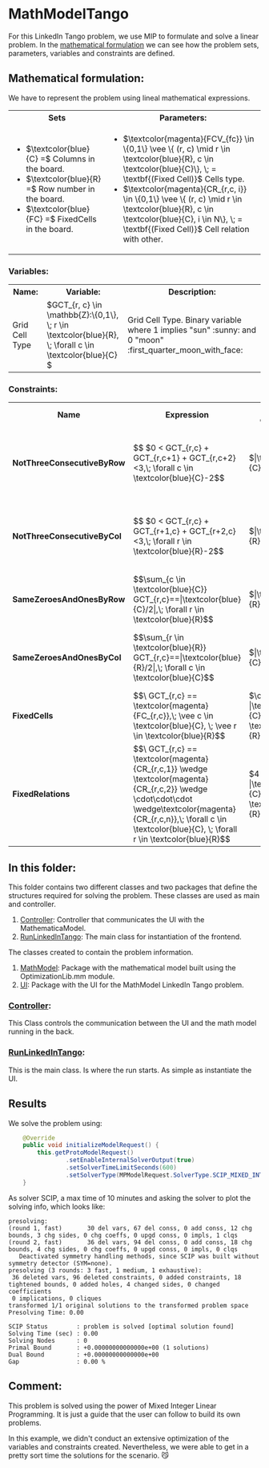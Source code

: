# MathModelTango
For this LinkedIn Tango problem, we use MIP to formulate and solve a linear problem.
In the [mathematical formulation](#mathematical-formulation) we can see how the problem sets, parameters, variables and 
constraints are defined.

## Mathematical formulation:
We have to represent the problem using lineal mathematical expressions.

<table>
   <tr>
      <th>Sets</th>
      <th>Parameters:</th>
   </tr>
   <tr>
      <td>
         <ul>
            <li>$\textcolor{blue}{C} =$ Columns in the board.</li>
            <li>$\textcolor{blue}{R} =$ Row number in the board.</li>
            <li>$\textcolor{blue}{FC} =$ FixedCells in the board.
            </li>
         </ul>
      </td>
      <td>
        <ul>
           <li>
                $\textcolor{magenta}{FCV_{fc}} \in \{0,1\} \vee \{ (r, c) \mid r \in \textcolor{blue}{R}, c \in \textcolor{blue}{C}\}, \; = \textbf{(Fixed Cell)}$ Cells type.
           </li>
           <li>
                $\textcolor{magenta}{CR_{r,c, i}} \in \{0,1\} \vee \{ (r, c) \mid r \in \textcolor{blue}{R}, c \in \textcolor{blue}{C}, i \in N\}, \; = \textbf{(Fixed Cell)}$ Cell relation with other.
           </li>
        </ul>
      </td>
   </tr>
</table>

### Variables:

<table>
   <tr>
      <th>Name:</th>
      <th>Variable:</th>
      <th>Description:</th>
   </tr>
   <tr>
      <td>
           Grid Cell Type
      </td>
      <td>
           $GCT_{r, c} \in \mathbb{Z}:\{0,1\}, \; r \in \textcolor{blue}{R}, \; \forall c \in \textcolor{blue}{C} $
      </td>
      <td>
        Grid Cell Type. Binary variable where 1 implies "sun" :sunny: and 0 "moon" :first_quarter_moon_with_face:
      </td>
   </tr>
</table>

### Constraints:
<table>
  <tr>
    <th>Name</th>
    <th>Expression</th>
    <th>Nº of constraints</th>
    <th>Description</th>
  </tr>
  <tr>
    <td><b>NotThreeConsecutiveByRow</b></td>
    <td>$$ $0 < GCT_{r,c} + GCT_{r,c+1} + GCT_{r,c+2}<3,\; \forall c \in \textcolor{blue}{C}-2$$</td>
    <td> $|\textcolor{blue}{C}-2|$ </td>
    <td> At most two ones every three consecutive columns, for each row.</td>
  </tr>
  <tr>
    <td><b>NotThreeConsecutiveByCol</b></td>
    <td>$$ $0 < GCT_{r,c} + GCT_{r+1,c} + GCT_{r+2,c}<3,\; \forall r \in \textcolor{blue}{R}-2$$</td>
    <td> $|\textcolor{blue}{R}-2|$ </td>
    <td> At most two ones every three consecutive rows, for each column.</td>
  </tr>
  <tr>
    <td><b>SameZeroesAndOnesByRow</b></td>
    <td>$$\sum_{c \in \textcolor{blue}{C}} GCT_{r,c}==|\textcolor{blue}{C}/2|,\; \forall r \in \textcolor{blue}{R}$$</td>
    <td> $|\textcolor{blue}{R}|$ </td>
    <td> Each row must contain as many ones as zeros.</td>
  </tr>
  <tr>
    <td><b>SameZeroesAndOnesByCol</b></td>
    <td>$$\sum_{r \in \textcolor{blue}{R}} GCT_{r,c}==|\textcolor{blue}{R}/2|,\; \forall c \in \textcolor{blue}{C}$$</td>
    <td> $|\textcolor{blue}{C}|$ </td>
    <td> Each column must contain as many ones as zeros.</td>
  </tr>
  <tr>
    <td><b>FixedCells</b></td>
    <td>$$\ GCT_{r,c} == \textcolor{magenta}{FC_{r,c}},\; \vee c \in \textcolor{blue}{C}, \; \vee r \in \textcolor{blue}{R}$$</td>
    <td> $\cdot |\textcolor{blue}{C} \cdot \textcolor{blue}{R}|$ </td>
    <td> Follow cell assignation.</td>
  </tr>
  <tr>
    <td><b>FixedRelations</b></td>
    <td>$$\ GCT_{r,c} == \textcolor{magenta}{CR_{r,c,1}} \wedge \textcolor{magenta}{CR_{r,c,2}} \wedge \cdot\cdot\cdot \wedge\textcolor{magenta}{CR_{r,c,n}},\; \forall c \in \textcolor{blue}{C}, \; \forall r \in \textcolor{blue}{R}$$</td>
    <td> $4 \cdot |\textcolor{blue}{C} \cdot \textcolor{blue}{R}|$ </td>
    <td> Follow the fixed relations between cells.</td>
  </tr>
</table>

## In this folder:
This folder contains two different classes and two packages that define the structures required for solving the problem.
These classes are used as main and controller.
1. [Controller](#controller): Controller that communicates the UI with the MathematicaModel.
2. [RunLinkedInTango](#runlinkedinTango): The main class for instantiation of the frontend.


The classes created to contain the problem information.
1. [MathModel](https://github.com/SergioOyaga/LinkedInOptimizationExamples/blob/master/src/main/java/org/soyaga/examples/Tango/MathModelTango/MathModel/):
    Package with the mathematical model built using the OptimizationLib.mm module.
2. [UI](https://github.com/SergioOyaga/LinkedInOptimizationExamples/blob/master/src/main/java/org/soyaga/examples/Tango/MathModelTango/UI/):
   Package with the UI for the MathModel LinkedIn Tango problem.

### [Controller](https://github.com/SergioOyaga/LinkedInOptimizationExamples/blob/master/src/main/java/org/soyaga/examples/Tango/MathModelTango/Controller.java):
This Class controls the communication between the UI and the math model running in the back.

### [RunLinkedInTango](https://github.com/SergioOyaga/LinkedInOptimizationExamples/blob/master/src/main/java/org/soyaga/examples/Tango/MathModelTango/RunLinkedInTango.java):
This is the main class. Is where the run starts. As simple as instantiate the UI.


## Results
We solve the problem using:
```` java
    @Override
    public void initializeModelRequest() {
        this.getProtoModelRequest()
                .setEnableInternalSolverOutput(true)
                .setSolverTimeLimitSeconds(600)
                .setSolverType(MPModelRequest.SolverType.SCIP_MIXED_INTEGER_PROGRAMMING);
    }
````
As solver SCIP, a max time of 10 minutes and asking the solver to plot the solving info, which looks like:
`````
presolving:
(round 1, fast)       30 del vars, 67 del conss, 0 add conss, 12 chg bounds, 3 chg sides, 0 chg coeffs, 0 upgd conss, 0 impls, 1 clqs
(round 2, fast)       36 del vars, 94 del conss, 0 add conss, 18 chg bounds, 4 chg sides, 0 chg coeffs, 0 upgd conss, 0 impls, 0 clqs
   Deactivated symmetry handling methods, since SCIP was built without symmetry detector (SYM=none).
presolving (3 rounds: 3 fast, 1 medium, 1 exhaustive):
 36 deleted vars, 96 deleted constraints, 0 added constraints, 18 tightened bounds, 0 added holes, 4 changed sides, 0 changed coefficients
 0 implications, 0 cliques
transformed 1/1 original solutions to the transformed problem space
Presolving Time: 0.00

SCIP Status        : problem is solved [optimal solution found]
Solving Time (sec) : 0.00
Solving Nodes      : 0
Primal Bound       : +0.00000000000000e+00 (1 solutions)
Dual Bound         : +0.00000000000000e+00
Gap                : 0.00 %
`````

## Comment:
This problem is solved using the power of Mixed Integer Linear Programming. It is just a guide that the user can follow 
to build its own problems.

In this example, we didn't conduct an extensive optimization of the variables and constraints created. 
Nevertheless, we were able to get in a pretty sort time the solutions for the scenario. :smirk_cat:
